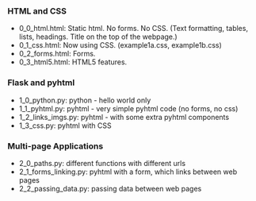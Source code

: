 ### HTML and CSS
* 0_0_html.html: Static html. No forms. No CSS. (Text formatting, tables, lists, headings. Title on the top of the webpage.)
* 0_1_css.html: Now using CSS. (example1a.css, example1b.css)
* 0_2_forms.html: Forms.
* 0_3_html5.html: HTML5 features.

### Flask and pyhtml
* 1_0_python.py: python - hello world only
* 1_1_pyhtml.py: pyhtml - very simple pyhtml code (no forms, no css)
* 1_2_links_imgs.py: pyhtml - with some extra pyhtml components
* 1_3_css.py: pyhtml with CSS

### Multi-page Applications
* 2_0_paths.py: different functions with different urls
* 2_1_forms_linking.py: pyhtml with a form, which links between web pages
* 2_2_passing_data.py: passing data between web pages
